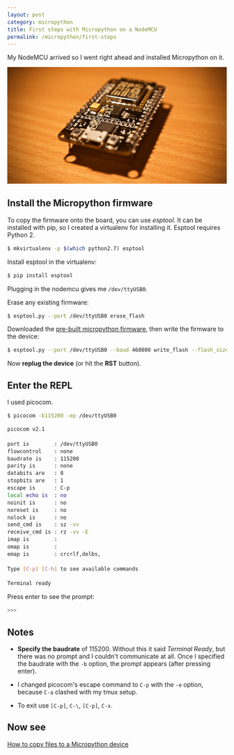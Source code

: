 ```yaml
---
layout: post
category: micropython
title: First steps with Micropython on a NodeMCU
permalink: /micropython/first-steps
---
```

My NodeMCU arrived so I went right ahead and installed Micropython on it.

![nodemcu](/assets/nodemcu.png)

## Install the Micropython firmware

To copy the firmware onto the board, you can use *esptool*. It can be installed
with pip, so I created a virtualenv for installing it. Esptool requires Python
2.

```sh
$ mkvirtualenv -p $(which python2.7) esptool
```

Install esptool in the virtualenv:

```sh
$ pip install esptool
```

Plugging in the nodemcu gives me `/dev/ttyUSB0`.

Erase any existing firmware:

```sh
$ esptool.py --port /dev/ttyUSB0 erase_flash
```

Downloaded the [pre-built micropython
firmware](http://micropython.org/download/), then write the firmware to the
device:

```sh
$ esptool.py --port /dev/ttyUSB0 --baud 460800 write_flash --flash_size=8m -fm dio 0 esp8266-20160809-v1.8.3.bin
```

Now **replug the device** (or hit the **RST** button).

## Enter the REPL

I used picocom.

```sh
$ picocom -b115200 -ep /dev/ttyUSB0
```
```sh
picocom v2.1

port is        : /dev/ttyUSB0
flowcontrol    : none
baudrate is    : 115200
parity is      : none
databits are   : 8
stopbits are   : 1
escape is      : C-p
local echo is  : no
noinit is      : no
noreset is     : no
nolock is      : no
send_cmd is    : sz -vv
receive_cmd is : rz -vv -E
imap is        :
omap is        :
emap is        : crcrlf,delbs,

Type [C-p] [C-h] to see available commands

Terminal ready
```

Press enter to see the prompt:

```sh
>>>
```

## Notes

- **Specify the baudrate** of 115200. Without this it said *Terminal Ready*,
but there was no prompt and I couldn't communicate at all. Once I specified the
baudrate with the `-b` option, the prompt appears (after pressing enter).

- I changed picocom's escape command to `C-p` with the `-e` option, because
`C-a` clashed with my tmux setup.

- To exit use `[C-p]`, ``C-\``, `[C-p]`, `C-x`.

## Now see

[How to copy files to a Micropython device](https://beau.click/micropython/mipy)
